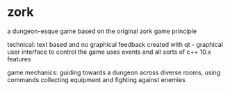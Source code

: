 # zork
a dungeon-esque game based on the original zork game principle

technical:
text based and no graphical feedback
created with qt - graphical user interface to control the game
uses events and all sorts of c++ 10.x features

game mechanics:
guiding towards a dungeon across diverse rooms, using commands
collecting equipment and fighting against enemies
